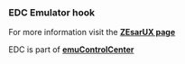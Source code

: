 ### EDC Emulator hook

For more information visit the [**ZEsarUX page**](https://github.com/PhoenixInteractiveNL/edc-masterhook/wiki/Emulator-zesarux#menu)

EDC is part of [**emuControlCenter**](https://github.com/PhoenixInteractiveNL/emuControlCenter/wiki)
